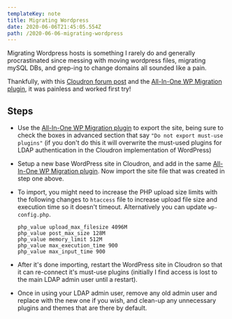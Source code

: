 ```yaml
---
templateKey: note
title: Migrating Wordpress
date: 2020-06-06T21:45:05.554Z
path: /2020-06-06-migrating-wordpress
---
```


Migrating Wordpress hosts is something I rarely do and generally procrastinated since messing with moving wordpress files, migrating mySQL DBs, and grep-ing to change domains all sounded like a pain.

Thankfully, with this [Cloudron forum post][forum] and the [All-In-One WP Migration plugin][plugin], it was painless and worked first try!

## Steps

* Use the [All-In-One WP Migration plugin][plugin] to export the site, being sure to check the boxes in advanced section that say `"Do not export must-use plugins"` (if you don't do this it will overwrite the must-used plugins for LDAP authentication in the Cloudron implementation of WordPress)
* Setup a new base WordPress site in Cloudron, and add in the same [All-In-One WP Migration plugin][plugin]. Now import the site file that was created in step one above.
* To import, you might need to increase the PHP upload size limits with the following changes to `htaccess` file to increase upload file size and execution time so it doesn't timeout. Alternatively you can update `wp-config.php`.

  ```
  php_value upload_max_filesize 4096M
  php_value post_max_size 128M
  php_value memory_limit 512M
  php_value max_execution_time 900
  php_value max_input_time 900
  ```

* After it's done importing, restart the WordPress site in Cloudron so that it can re-connect it's must-use plugins (initially I find access is lost to the main LDAP admin user until a restart).
* Once in using your LDAP admin user, remove any old admin user and replace with the new one if you wish, and clean-up any unnecessary plugins and themes that are there by default.

[forum]: https://forum.cloudron.io/topic/1854/how-to-move-wordpress
[plugin]: https://wordpress.org/plugins/all-in-one-wp-migration/
